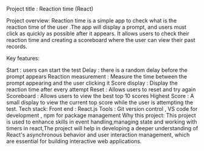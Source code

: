 
Project title : Reaction time (React)

Project overview:
Reaction time is a simple app to check what is the reaction time of the user .The app will display a prompt, and users must click as quickly as possible after it appears. It allows users to check their reaction time and creating a scoreboard where the user can view their past records.

Key features:

Start : users can start the test
Delay : there is a random delay before the prompt appears
Reaction measurement : Measure the time between the prompt appearing and the user clicking it
Score display : Display the reaction time after every attempt
Reset : Allows users to reset and try again
Scoreboard : Allows users to view the best top 10 scores
Highest Score : A small display to view the current top score while the user is attempting the test.
Tech stack:
Front end : React.js
Tools : Git version control , VS code for development , npm for package management
Why this project:
This project is used to enhance skills in event handling,managing state and working with timers in react,The project will help in developing a deeper understanding of React's asynchronous behavior and user interaction management, which are essential for building interactive web applications.